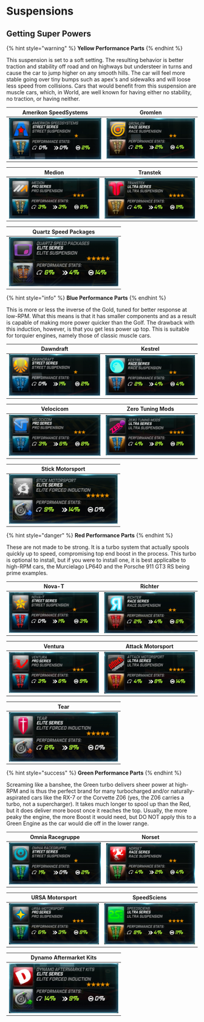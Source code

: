 # Suspensions

## Getting Super Powers

{% hint style="warning" %}
**Yellow Performance Parts**
{% endhint %}

This suspension is set to a soft setting. The resulting behavior is better traction and stability off road and on highways but understeer in turns and cause the car to jump higher on any smooth hills. The car will feel more stable going over tiny bumps such as apex's and sidewalks and will loose less speed from collisions. Cars that would benefit from this suspension are muscle cars, which, in World, are well known for having either no stability, no traction, or having neither.

| Amerikon SpeedSystems | Gromlen |
| :---: | :---: |
| ![](../../.gitbook/assets/Amerikon_Suspension.png) | ![](../../.gitbook/assets/Gromlen_Suspension.png) |

| Medion | Transtek |
| :---: | :---: |
| ![](../../.gitbook/assets/Medion_Suspension.png) | ![](../../.gitbook/assets/Transtek_Suspension.png) |

| Quartz Speed Packages |
| :---: |
| ![](../../.gitbook/assets/EliteBeigeSuspension.png) |

{% hint style="info" %}
**Blue Performance Parts**
{% endhint %}

This is more or less the inverse of the Gold, tuned for better response at low-RPM. What this means is that it has smaller components and as a result is capable of making more power quicker than the Golf. The drawback with this induction, however, is that you get less power up top. This is suitable for torquier engines, namely those of classic muscle cars.

| Dawndraft | Kestrel |
| :---: | :---: |
| ![](../../.gitbook/assets/dawndraft_Suspension.png) | ![](../../.gitbook/assets/kestrel_Suspension.png) |

| Velocicom | Zero Tuning Mods |
| :---: | :---: |
| ![](../../.gitbook/assets/velocicom_Suspension.png) | ![](../../.gitbook/assets/zero_Suspension.png) |

| Stick Motorsport |
| :---: |
| ![](../../.gitbook/assets/eliteblueforcedinduction.png) |

{% hint style="danger" %}
**Red Performance Parts**
{% endhint %}

These are not made to be strong. It is a turbo system that actually spools quickly up to speed, compromising top end boost in the process. This turbo is optional to install, but if you were to install one, it is best applicalbe to high-RPM cars, the Murcielago LP640 and the Porsche 911 GT3 RS being prime examples.

| Nova-T | Richter |
| :---: | :---: |
| ![](../../.gitbook/assets/nova-t_Suspension.png) | ![](../../.gitbook/assets/richter_Suspension.png) |

| Ventura | Attack Motorsport |
| :---: | :---: |
| ![](../../.gitbook/assets/ventura_Suspension.png) | ![](../../.gitbook/assets/attack_Suspension.png) |

| Tear |
| :---: |
| ![](../../.gitbook/assets/eliteredforcedinduction.png) |

{% hint style="success" %}
**Green Performance Parts**
{% endhint %}

Screaming like a banshee, the Green turbo delivers sheer power at high-RPM and is thus the perfect brand for many turbocharged and/or naturally-aspirated cars like the RX-7 or the Corvette Z06 \(yes, the Z06 carries a turbo, not a supercharger\). It takes much longer to spool up than the Red, but it does deliver more boost once it reaches the top. Usually, the more peaky the engine, the more Boost it would need, but DO NOT apply this to a Green Engine as the car would die off in the lower range.

| Omnia Racegruppe | Norset |
| :---: | :---: |
| ![](../../.gitbook/assets/omnia_Suspension.png) | ![](../../.gitbook/assets/norset_Suspension.png) |

| URSA Motorsport | SpeedSciens |
| :---: | :---: |
| ![](../../.gitbook/assets/ursa_Suspension.png) | ![](../../.gitbook/assets/speedsciens_Suspension.png) |

| Dynamo Aftermarket Kits |
| :---: |
| ![](../../.gitbook/assets/elitegreenforcedinduction.png) |


